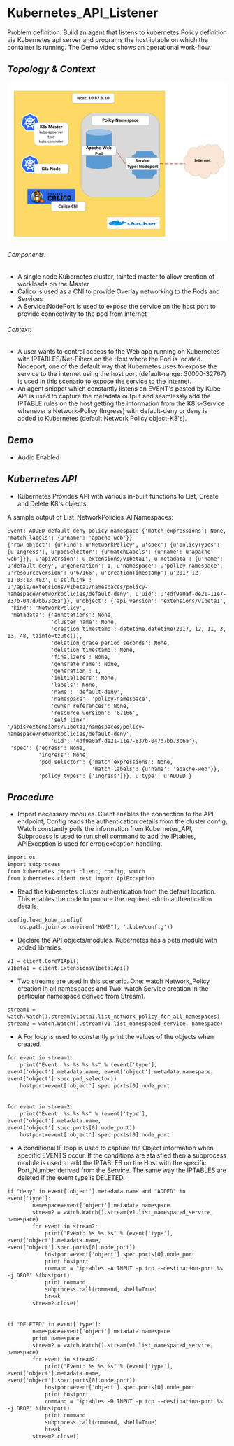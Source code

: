 # Kubernetes_API_Listener
Problem definition: Build an agent that listens to kubernetes Policy definition via Kubernetes api server and programs the host iptable on which the container is running. The Demo video shows an operational work-flow.

## _Topology & Context_

![alt text](https://github.com/gokulpch/Kubernetes_API_Listener/blob/master/images/Topology.png)

###### Components:

* A single node Kubernetes cluster, tainted master to allow creation of workloads on the Master
* Calico is used as a CNI to provide Overlay networking to the Pods and Services
* A Service:NodePort is used to expose the service on the host port to provide connectivity to the pod from internet

###### Context:

* A user wants to control access to the Web app running on Kubernetes with IPTABLES/Net-Filters on the Host where the Pod is located. Nodeport, one of the default way that Kubernetes uses to expose the service to the internet using the host port (default-range: 30000-32767) is used in this scenario to expose the service to the internet.
* An agent snippet which constantly listens on EVENT's posted by Kube-API is used to capture the metadata output and seamlessly add the IPTABLE rules on the host getting the information from the K8's-Service whenever a Network-Policy (Ingress) with default-deny or deny is added to Kubernetes (default Network Policy object-K8's).

## _Demo_

* Audio Enabled



## _Kubernetes API_

* Kubernetes Provides API with various in-built functions to List, Create and Delete K8's objects.

A sample output of List_NetworkPolicies_AllNamespaces:

```
Event: ADDED default-deny policy-namespace {'match_expressions': None, 'match_labels': {u'name': 'apache-web'}}
{'raw_object': {u'kind': u'NetworkPolicy', u'spec': {u'policyTypes': [u'Ingress'], u'podSelector': {u'matchLabels': {u'name': u'apache-web'}}}, u'apiVersion': u'extensions/v1beta1', u'metadata': {u'name': u'default-deny', u'generation': 1, u'namespace': u'policy-namespace', u'resourceVersion': u'67166', u'creationTimestamp': u'2017-12-11T03:13:48Z', u'selfLink': u'/apis/extensions/v1beta1/namespaces/policy-namespace/networkpolicies/default-deny', u'uid': u'4df9a0af-de21-11e7-837b-047d7bb73c6a'}}, u'object': {'api_version': 'extensions/v1beta1',
 'kind': 'NetworkPolicy',
 'metadata': {'annotations': None,
              'cluster_name': None,
              'creation_timestamp': datetime.datetime(2017, 12, 11, 3, 13, 48, tzinfo=tzutc()),
              'deletion_grace_period_seconds': None,
              'deletion_timestamp': None,
              'finalizers': None,
              'generate_name': None,
              'generation': 1,
              'initializers': None,
              'labels': None,
              'name': 'default-deny',
              'namespace': 'policy-namespace',
              'owner_references': None,
              'resource_version': '67166',
              'self_link': '/apis/extensions/v1beta1/namespaces/policy-namespace/networkpolicies/default-deny',
              'uid': '4df9a0af-de21-11e7-837b-047d7bb73c6a'},
 'spec': {'egress': None,
          'ingress': None,
          'pod_selector': {'match_expressions': None,
                           'match_labels': {u'name': 'apache-web'}},
          'policy_types': ['Ingress']}}, u'type': u'ADDED'}
```

## _Procedure_

* Import necessary modules. Client enables the connection to the API endpoint, Config reads the authentication details from the cluster config, Watch constantly polls the information from Kubernetes_API, Subprocess is used to run shell command to add the IPtables, APIException is used for error/exception handling.

```
import os
import subprocess
from kubernetes import client, config, watch
from kubernetes.client.rest import ApiException
```

* Read the kubernetes cluster authentication from the default location. This enables the code to procure the required admin authentication details.

```
config.load_kube_config(
    os.path.join(os.environ["HOME"], '.kube/config'))
```

* Declare the API objects/modules. Kubernetes has a beta module with added libraries.

```
v1 = client.CoreV1Api()
v1beta1 = client.ExtensionsV1beta1Api()
```

* Two streams are used in this scenario. One: watch Network_Policy creation in all namespaces and Two: watch Service creation in the particular namespace derived from Stream1.

```
stream1 = watch.Watch().stream(v1beta1.list_network_policy_for_all_namespaces)
stream2 = watch.Watch().stream(v1.list_namespaced_service, namespace)
```

* A For loop is used to constantly print the values of the objects when created.

```
for event in stream1:
    print("Event: %s %s %s %s" % (event['type'], event['object'].metadata.name, event['object'].metadata.namespace, event['object'].spec.pod_selector))
    hostport=event['object'].spec.ports[0].node_port


for event in stream2:
    print("Event: %s %s %s" % (event['type'], event['object'].metadata.name, event['object'].spec.ports[0].node_port))
    hostport=event['object'].spec.ports[0].node_port
```

* A conditional IF loop is used to capture the Object information when specific EVENTS occur. If the conditions are staisfied then a subprocess module is used to add the IPTABLES on the Host with the specific Port_Number derived from the Service. The same way the IPTABLES are deleted if the event type is DELETED.

```
if "deny" in event['object'].metadata.name and "ADDED" in event['type']:
        namespace=event['object'].metadata.namespace
        stream2 = watch.Watch().stream(v1.list_namespaced_service, namespace)
        for event in stream2:
            print("Event: %s %s %s" % (event['type'], event['object'].metadata.name, event['object'].spec.ports[0].node_port))
            hostport=event['object'].spec.ports[0].node_port
            print hostport
            command = "iptables -A INPUT -p tcp --destination-port %s -j DROP" %(hostport)
            print command
            subprocess.call(command, shell=True)
            break
        stream2.close()


if "DELETED" in event['type']:
        namespace=event['object'].metadata.namespace
        print namespace
        stream2 = watch.Watch().stream(v1.list_namespaced_service, namespace)
        for event in stream2:
            print("Event: %s %s %s" % (event['type'], event['object'].metadata.name, event['object'].spec.ports[0].node_port))
            hostport=event['object'].spec.ports[0].node_port
            print hostport
            command = "iptables -D INPUT -p tcp --destination-port %s -j DROP" %(hostport)
            print command
            subprocess.call(command, shell=True)
            break
        stream2.close()
```
